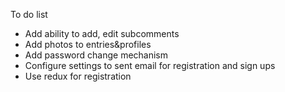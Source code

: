 To do list

- Add ability to add, edit subcomments
- Add photos to entries&profiles
- Add password change mechanism
- Configure settings to sent email for registration and sign ups
- Use redux for registration